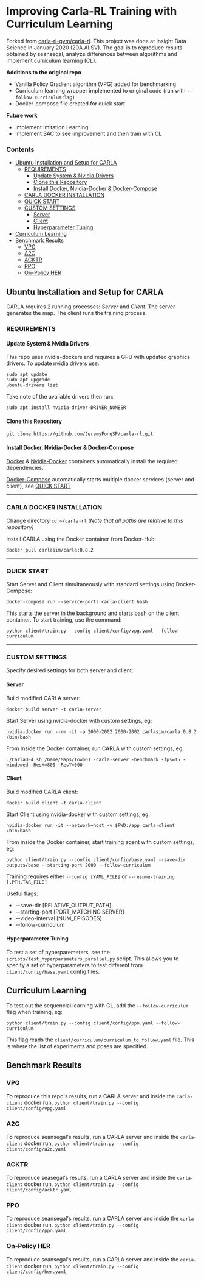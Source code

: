 # Improving Carla-RL Training with Curriculum Learning
Forked from [carla-rl-gym/carla-rl](https://github.com/carla-rl-gym/carla-rl). This project was done at Insight Data Science in January 2020 (20A.AI.SV). The goal is to reproduce results obtained by seansegal, analyze differences between algorithms and implement curriculum learning (CL). 

__Additions to the original repo__
* Vanilla Policy Gradient algorithm (VPG) added for benchmarking
* Curriculum learning wrapper implemented to original code (run with `--follow-curriculum` flag)
* Docker-compose file created for quick start

__Future work__
* Implement Imitation Learning
* Implement SAC to see improvement and then train with CL

### Contents
- [Ubuntu Installation and Setup for CARLA](#ubuntu-install)
  * [REQUIREMENTS](#requirements)
    + [Update System & Nvidia Drivers](#nvidia-drivers)
    + [Clone this Repository](#clone)
    + [Install Docker, Nvidia-Docker & Docker-Compose](#docker-nvidia-compose)
  * [CARLA DOCKER INSTALLATION](#docker-install)
  * [QUICK START](#quick-start)
  * [CUSTOM SETTINGS](#custom-settings)
    + [Server](#server)
    + [Client](#client)
    + [Hyperparameter Tuning](#hyperparameter-tuning)
- [Curriculum Learning](#curriculum-learning)
- [Benchmark Results](#benchmark-results)
  * [VPG](#vpg)
  * [A2C](#a2c)
  * [ACKTR](#acktr)
  * [PPO](#ppo)
  * [On-Policy HER](#her)

<a name="ubuntu-install"></a>
## Ubuntu Installation and Setup for CARLA
CARLA requires 2 running processes: *Server* and *Client*. The server generates the map. The client runs the training process.

<a name="requirements"></a>
### REQUIREMENTS

<a name="nvidia-drivers"></a>
#### Update System & Nvidia Drivers
This repo uses nvidia-dockers and requires a GPU with updated graphics drivers.
To update nvidia drivers use:
```
sudo apt update
sudo apt upgrade
ubuntu-drivers list
```
Take note of the available drivers then run:
```
sudo apt install nvidia-driver-DRIVER_NUMBER
```

<a name="clone"></a>
#### Clone this Repository
```
git clone https://github.com/JeremyFongSP/carla-rl.git
```

<a name="docker-nvidia-compose"></a>
#### Install Docker, Nvidia-Docker & Docker-Compose
[Docker](https://docs.docker.com/install/) & [Nvidia-Docker](https://github.com/NVIDIA/nvidia-docker) containers automatically install the required dependencies.

[Docker-Compose](https://docs.docker.com/compose/) automatically starts multiple docker services (server and client), see [QUICK START](#quick-start)

---
<a name="docker-install"></a>
### CARLA DOCKER INSTALLATION
Change directory `cd ~/carla-rl` *(Note that all paths are relative to this repository)*

Install CARLA using the Docker container from Docker-Hub:
```
docker pull carlasim/carla:0.8.2
```

---
<a name="quick-start"></a>
### QUICK START
Start Server and Client simultaneously with standard settings using Docker-Compose:
```
docker-compose run --service-ports carla-client bash
```
This starts the server in the background and starts bash on the client container. To start training, use the command:
```
python client/train.py --config client/config/vpg.yaml --follow-curriculum
```

---

<a name="custom-settings"></a>
### CUSTOM SETTINGS
Specify desired settings for both server and client:

<a name="server"></a>
#### Server
Build modified CARLA server:
```
docker build server -t carla-server
```
Start Server using nvidia-docker with custom settings, eg:
```
nvidia-docker run --rm -it -p 2000-2002:2000-2002 carlasim/carla:0.8.2 /bin/bash
```

From inside the Docker container, run CARLA with custom settings, eg:
```
./CarlaUE4.sh /Game/Maps/Town01 -carla-server -benchmark -fps=15 -windowed -ResX=800 -ResY=600
```


<a name="client"></a>
#### Client
Build modified CARLA client:
```
docker build client -t carla-client
```
Start Client using nvidia-docker with custom settings, eg:
```
nvidia-docker run -it --network=host -v $PWD:/app carla-client /bin/bash
```

From inside the Docker container, start training agent with custom settings, eg:
```
python client/train.py --config client/config/base.yaml --save-dir outputs/base --starting-port 2000 --follow-curriculum
```

Training requires either `--config [YAML_FILE]` or `--resume-training [.PTH.TAR_FILE]`

Useful flags:
* --save-dir [RELATIVE_OUTPUT_PATH]
* --starting-port [PORT_MATCHING SERVER]
* --video-interval [NUM_EPISODES]
* --follow-curriculum

<a name="hyperparameter-tuning"></a>
#### Hyperparameter Tuning
To test a set of hyperparemeters, see the `scripts/test_hyperparameters_parallel.py` script. This allows you to specify a set of hyperparameters to test different from `client/config/base.yaml` config files.

<a name="curriculum-learning"></a>
## Curriculum Learning
To test out the sequencial learning with CL, add the `--follow-curriculum` flag when training, eg:
```
python client/train.py --config client/config/ppo.yaml --follow-curriculum
```

This flag reads the `client/curriculum/curriculum_to_follow.yaml` file. This is where the list of experiments and poses are specified.

<a name="benchmark-results"></a>
## Benchmark Results

<a name="vpg"></a>
### VPG
To reproduce this repo's results, run a CARLA server and inside the `carla-client` docker run,
`python client/train.py --config client/config/vpg.yaml`

<a name="a2c"></a>
### A2C
To reproduce seansegal's results, run a CARLA server and inside the `carla-client` docker run,
`python client/train.py --config client/config/a2c.yaml`

<a name="acktr"></a>
### ACKTR
To reproduce seasegal's results, run a CARLA server and inside the `carla-client` docker run,
`python client/train.py --config client/config/acktr.yaml`

<a name="ppo"></a>
### PPO
To reproduce seansegal's results, run a CARLA server and inside the `carla-client` docker run,
`python client/train.py --config client/config/ppo.yaml`

<a name="her"></a>
### On-Policy HER
To reproduce seansegal's results, run a CARLA server and inside the `carla-client` docker run,
`python client/train.py --config client/config/her.yaml`
